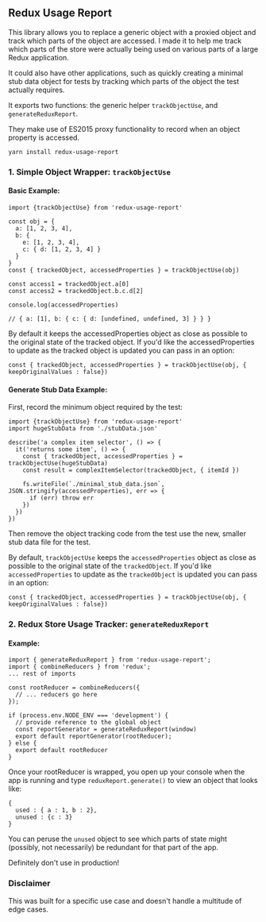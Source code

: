 ## Redux Usage Report

This library allows you to replace a generic object with a proxied object and track which parts of the object are accessed. I made it to help me track which parts of the store were actually being used on various parts of a large Redux application.

It could also have other applications, such as quickly creating a minimal stub data object for tests by tracking which parts of the object the test actually requires.

It exports two functions: the generic helper `trackObjectUse`, and `generateReduxReport`.

They make use of ES2015 proxy functionality to record when an object property is accessed.

`yarn install redux-usage-report`

### 1. Simple Object Wrapper: `trackObjectUse`

#### Basic Example:
```
import {trackObjectUse} from 'redux-usage-report'

const obj = {
  a: [1, 2, 3, 4],
  b: {
    e: [1, 2, 3, 4],
    c: { d: [1, 2, 3, 4] }
  }
}
const { trackedObject, accessedProperties } = trackObjectUse(obj)

const access1 = trackedObject.a[0]
const access2 = trackedObject.b.c.d[2]

console.log(accessedProperties)

// { a: [1], b: { c: { d: [undefined, undefined, 3] } } }
```

By default it keeps the accessedProperties object as close as possible to the original state of the tracked object. If you'd like the accessedProperties to update as the tracked object is updated you can pass in an option:

```
const { trackedObject, accessedProperties } = trackObjectUse(obj, { keepOriginalValues : false})
```

#### Generate Stub Data Example:

First, record the minimum object required by the test:
```
import {trackObjectUse} from 'redux-usage-report'
import hugeStubData from './stubData.json'

describe('a complex item selector', () => {
  it('returns some item', () => {
    const { trackedObject, accessedProperties } = trackObjectUse(hugeStubData)
    const result = complexItemSelector(trackedObject, { itemId })

    fs.writeFile(`./minimal_stub_data.json`, JSON.stringify(accessedProperties), err => {
      if (err) throw err
    })
  })
})
```
Then remove the object tracking code from the test use the new, smaller stub data file for the test.

By default, `trackObjectUse` keeps the `accessedProperties` object as close as possible to the original state of the `trackedObject`. If you'd like `accessedProperties` to update as the `trackedObject` is updated you can pass in an option:

```
const { trackedObject, accessedProperties } = trackObjectUse(obj, { keepOriginalValues : false})
```

### 2. Redux Store Usage Tracker: `generateReduxReport`

#### Example:
```
import { generateReduxReport } from 'redux-usage-report';
import { combineReducers } from 'redux';
... rest of imports

const rootReducer = combineReducers({
  // ... reducers go here
});

if (process.env.NODE_ENV === 'development') {
  // provide reference to the global object
  const reportGenerator = generateReduxReport(window)
  export default reportGenerator(rootReducer);
} else {
  export default rootReducer
}

```
Once your rootReducer is wrapped, you open up your console when the app is running and type
`reduxReport.generate()` to view an object that looks like:

```
{
  used : { a : 1, b : 2},
  unused : {c : 3}
}
```
You can peruse the `unused` object to see which parts of state might (possibly, not necessarily) be redundant for that part of the app.

Definitely don't use in production!

### Disclaimer
This was built for a specific use case and doesn't handle a multitude of edge cases.